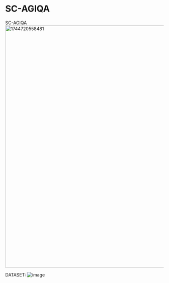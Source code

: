 # SC-AGIQA
SC-AGIQA
<img width="770" alt="1744720558481" src="https://github.com/user-attachments/assets/b5bfa381-4c95-4e88-8fa6-0d8a59cb2100" />

DATASET:
![image](https://github.com/user-attachments/assets/6b3e73ba-9ecc-4c09-afe2-9acc1bfcfd44)

